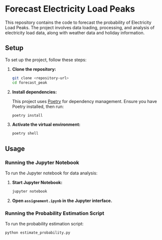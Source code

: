 # Forecast Electricity Load Peaks

This repository contains the code to forecast the probability of Electricity Load Peaks. The project involves data loading, processing, and analysis of electricity load data, along with weather data and holiday information.

## Setup

To set up the project, follow these steps:

1. **Clone the repository:**

    ```sh
    git clone <repository-url>
    cd forecast_peak
    ```

2. **Install dependencies:**

    This project uses [Poetry](https://python-poetry.org/) for dependency management. Ensure you have Poetry installed, then run:

    ```sh
    poetry install
    ```

3. **Activate the virtual environment:**

    ```sh
    poetry shell
    ```

## Usage

### Running the Jupyter Notebook

To run the Jupyter notebook for data analysis:

1. **Start Jupyter Notebook:**

    ```sh
    jupyter notebook
    ```

2. **Open `assignement.ipynb` in the Jupyter interface.**

### Running the Probability Estimation Script

To run the probability estimation script:

```sh
python estimate_probability.py
```

